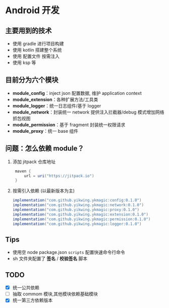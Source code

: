 # Android 开发

## 主要用到的技术

- 使用 gradle 进行项目构建
- 使用 kotlin 搭建整个系统
- 使用 配置文件 按需注入
- 使用 ksp 等

## 目前分为六个模块

- **module_config**：inject json 配置数据, 维护 application context
- **module_extension**：各种扩展方法/工具类
- **module_logger**：统一日志组件/基于 logger
- **module_network**：封装统一 network 提供注入拦截器/debug 模式增加网络抓包视图
- **module_permission**：基于 fragment 封装统一权限请求
- **module_proxy**：统一 base 组件

## 问题：怎么依赖 module？

1. 添加 jitpack 仓库地址

   ```gradle
    maven {
        url = uri("https://jitpack.io")
    }
   ```

2. 按需引入依赖 (以最新版本为主)

   ```gradle
   implementation("com.github.yikwing.ykmagic:config:0.1.0")
   implementation("com.github.yikwing.ykmagic:network:0.1.0")
   implementation("com.github.yikwing.ykmagic:proxy:0.1.0")
   implementation("com.github.yikwing.ykmagic:extension:0.1.0")
   implementation("com.github.yikwing.ykmagic:permission:0.1.0")
   implementation("com.github.yikwing.ykmagic:logger:0.1.0")
   ```

## Tips

- 使用空 node package.json `scripts` 配置快速命令行命令
- sh 文件夹配置了 **签名** / **校验签名** 脚本

## TODO

- [x] 统一公共依赖
- [ ] 抽取 commom 模块,其他模块依赖基础模块
- [x] 统一第三方依赖版本
